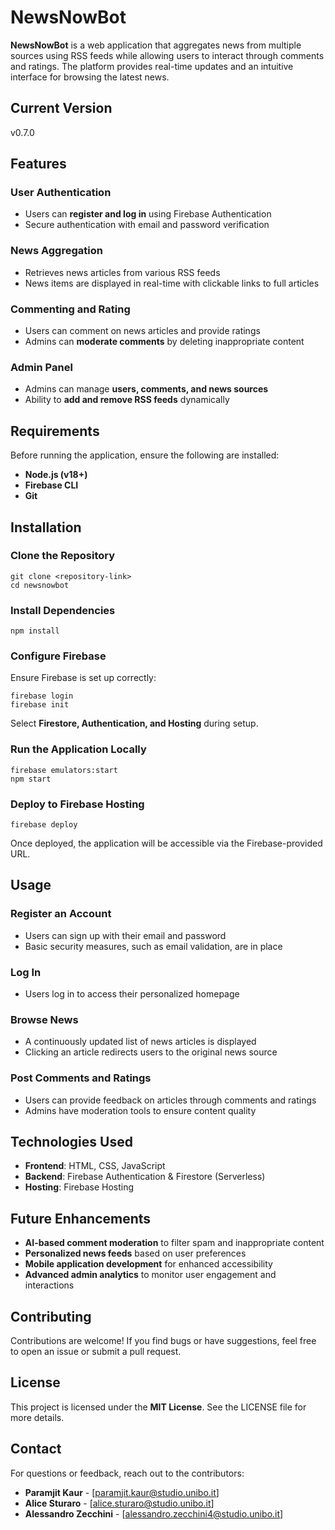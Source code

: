 # NewsNowBot

**NewsNowBot** is a web application that aggregates news from multiple sources using RSS feeds while allowing users to interact through comments and ratings. The platform provides real-time updates and an intuitive interface for browsing the latest news.

## Current Version
v0.7.0

## Features

### User Authentication
- Users can **register and log in** using Firebase Authentication
- Secure authentication with email and password verification

### News Aggregation
- Retrieves news articles from various RSS feeds
- News items are displayed in real-time with clickable links to full articles

### Commenting and Rating
- Users can comment on news articles and provide ratings
- Admins can **moderate comments** by deleting inappropriate content

### Admin Panel
- Admins can manage **users, comments, and news sources**
- Ability to **add and remove RSS feeds** dynamically

## Requirements
Before running the application, ensure the following are installed:
- **Node.js (v18+)**
- **Firebase CLI**
- **Git**

## Installation

### Clone the Repository
```
git clone <repository-link>
cd newsnowbot
```

### Install Dependencies
```
npm install
```

### Configure Firebase
Ensure Firebase is set up correctly:
```
firebase login
firebase init
```
Select **Firestore, Authentication, and Hosting** during setup.

### Run the Application Locally
```
firebase emulators:start
npm start
```

### Deploy to Firebase Hosting
```
firebase deploy
```
Once deployed, the application will be accessible via the Firebase-provided URL.

## Usage

### Register an Account
- Users can sign up with their email and password
- Basic security measures, such as email validation, are in place

### Log In
- Users log in to access their personalized homepage

### Browse News
- A continuously updated list of news articles is displayed
- Clicking an article redirects users to the original news source

### Post Comments and Ratings
- Users can provide feedback on articles through comments and ratings
- Admins have moderation tools to ensure content quality

## Technologies Used
- **Frontend**: HTML, CSS, JavaScript
- **Backend**: Firebase Authentication & Firestore (Serverless)
- **Hosting**: Firebase Hosting

## Future Enhancements
- **AI-based comment moderation** to filter spam and inappropriate content
- **Personalized news feeds** based on user preferences
- **Mobile application development** for enhanced accessibility
- **Advanced admin analytics** to monitor user engagement and interactions

## Contributing
Contributions are welcome! If you find bugs or have suggestions, feel free to open an issue or submit a pull request.

## License
This project is licensed under the **MIT License**. See the LICENSE file for more details.

## Contact
For questions or feedback, reach out to the contributors:
- **Paramjit Kaur** - [paramjit.kaur@studio.unibo.it]
- **Alice Sturaro** - [alice.sturaro@studio.unibo.it]
- **Alessandro Zecchini** - [alessandro.zecchini4@studio.unibo.it]

